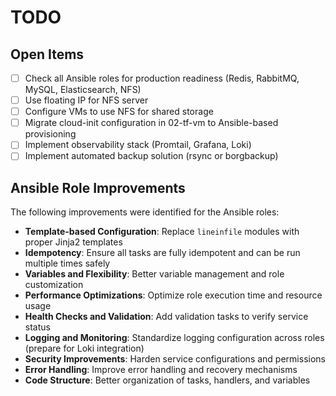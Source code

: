 # TODO

## Open Items

- [ ] Check all Ansible roles for production readiness (Redis, RabbitMQ, MySQL, Elasticsearch, NFS)
- [ ] Use floating IP for NFS server
- [ ] Configure VMs to use NFS for shared storage
- [ ] Migrate cloud-init configuration in 02-tf-vm to Ansible-based provisioning
- [ ] Implement observability stack (Promtail, Grafana, Loki)
- [ ] Implement automated backup solution (rsync or borgbackup)

## Ansible Role Improvements

The following improvements were identified for the Ansible roles:

- **Template-based Configuration**: Replace `lineinfile` modules with proper Jinja2 templates
- **Idempotency**: Ensure all tasks are fully idempotent and can be run multiple times safely
- **Variables and Flexibility**: Better variable management and role customization
- **Performance Optimizations**: Optimize role execution time and resource usage
- **Health Checks and Validation**: Add validation tasks to verify service status
- **Logging and Monitoring**: Standardize logging configuration across roles (prepare for Loki integration)
- **Security Improvements**: Harden service configurations and permissions
- **Error Handling**: Improve error handling and recovery mechanisms
- **Code Structure**: Better organization of tasks, handlers, and variables
